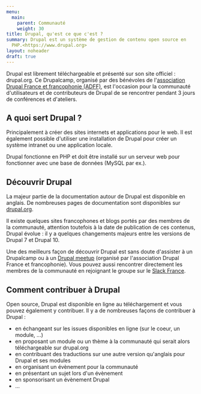 ```yaml
---
menu:
  main:
    parent: Communauté
    weight: 30
title: Drupal, qu'est ce que c'est ?
summary: Drupal est un système de gestion de contenu open source en
  PHP.<https://www.drupal.org>
layout: noheader
draft: true
---
```

Drupal est librement téléchargeable et présenté sur son site officiel : drupal.org. Ce Drupalcamp, organisé par des bénévoles de l'[association Drupal France et francophonie (ADFF)](https://www.drupal.fr/), est l'occasion pour la communauté d'utilisateurs et de contributeurs de Drupal de se rencontrer pendant 3 jours de conférences et d'ateliers.

## A quoi sert Drupal ?

Principalement à créer des sites internets et applications pour le web. Il est également possible d'utiliser une installation de Drupal pour créer un système intranet ou une application locale.

Drupal fonctionne en PHP et doit être installé sur un serveur web pour fonctionner avec une base de données (MySQL par ex.).

## Découvrir Drupal

La majeur partie de la documentation autour de Drupal est disponible en anglais. De nombreuses pages de documentation sont disponibles sur [drupal.org](https://www.drupal.org).

Il existe quelques sites francophones et blogs portés par des membres de la communauté, attention toutefois à la date de publication de ces contenus, Drupal évolue : il y a quelques changements majeurs entre les versions de Drupal 7 et Drupal 10.

Une des meilleurs façon de découvrir Drupal est sans doute d'assister à un Drupalcamp ou à un [Drupal meetup](https://www.meetup.com/fr-FR/drupal-france-francophonie/) (organisé par l'association Drupal France et francophonie). Vous pouvez aussi rencontrer directement les membres de la communauté en rejoignant le groupe sur le [Slack France](https://drupalfrance.slack.com/join/shared_invite/enQtNzUwOTQ0NTYwMDA1LTI0NGM1ZTgzOWFhNWI3OWNiZTZhZDdkYjJmNjM1MWJlMDk0YzgwZWJjYTkyMjkxYWQ1YTkwMDZkOGEyMTIwYmU#/shared-invite/email).

## Comment contribuer à Drupal

Open source, Drupal est disponible en ligne au téléchargement et vous pouvez également y contribuer. Il y a de nombreuses façons de contribuer à Drupal : 

* en échangeant sur les issues disponibles en ligne (sur le coeur, un module, ...)
* en proposant un module ou un thème à la communauté qui serait alors téléchargeable sur drupal.org
* en contribuant des traductions sur une autre version qu'anglais pour Drupal et ses modules
* en organisant un évènement pour la communauté
* en présentant un sujet lors d'un évènement
* en sponsorisant un évènement Drupal
* ...
